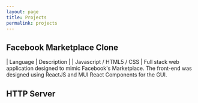 ```yaml
---
layout: page
title: Projects
permalink: projects
---
```



## Facebook Marketplace Clone



| Language     | Description |
| Javascript / HTML5 / CSS   | Full stack web application designed to mimic Facebook's Marketplace. The front-end was designed using ReactJS and MUI React Components for the GUI.

## HTTP Server

